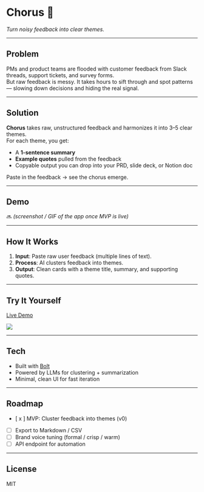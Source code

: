 # Chorus 🎵  
*Turn noisy feedback into clear themes.*

---

## Problem  
PMs and product teams are flooded with customer feedback from Slack threads, support tickets, and survey forms.  
But raw feedback is messy. It takes hours to sift through and spot patterns — slowing down decisions and hiding the real signal.  

---

## Solution  
**Chorus** takes raw, unstructured feedback and harmonizes it into 3–5 clear themes.  
For each theme, you get:  
- A **1-sentence summary**  
- **Example quotes** pulled from the feedback  
- Copyable output you can drop into your PRD, slide deck, or Notion doc  

Paste in the feedback → see the chorus emerge.  

---

## Demo  
🔜 *(screenshot / GIF of the app once MVP is live)*  

---

## How It Works  
1. **Input**: Paste raw user feedback (multiple lines of text).  
2. **Process**: AI clusters feedback into themes.  
3. **Output**: Clean cards with a theme title, summary, and supporting quotes.  

---

## Try It Yourself  

<div>
    <a href="https://www.loom.com/share/fdee6705ec894052a76d5a0db83eba40">
      <p>Live Demo</p>
    </a>
    <a href="https://www.loom.com/share/fdee6705ec894052a76d5a0db83eba40">
      <img style="max-width:300px;" src="https://cdn.loom.com/sessions/thumbnails/fdee6705ec894052a76d5a0db83eba40-03c7cbce5b04bb25-full-play.gif">
    </a>
  </div>

---

## Tech  
- Built with [Bolt](https://bolt.new)  
- Powered by LLMs for clustering + summarization  
- Minimal, clean UI for fast iteration  

---

## Roadmap  
- [ x ] MVP: Cluster feedback into themes (v0)  
- [ ] Export to Markdown / CSV  
- [ ] Brand voice tuning (formal / crisp / warm)  
- [ ] API endpoint for automation  

---

## License  
MIT  
